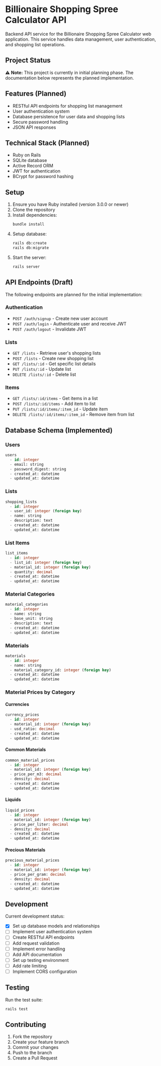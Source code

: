 # Billionaire Shopping Spree Calculator API

Backend API service for the Billionaire Shopping Spree Calculator web application. This service handles data management, user authentication, and shopping list operations.

## Project Status

⚠️ **Note:** This project is currently in initial planning phase. The documentation below represents the planned implementation.

## Features (Planned)

- RESTful API endpoints for shopping list management
- User authentication system
- Database persistence for user data and shopping lists
- Secure password handling
- JSON API responses

## Technical Stack (Planned)

- Ruby on Rails
- SQLite database
- Active Record ORM
- JWT for authentication
- BCrypt for password hashing

## Setup

1. Ensure you have Ruby installed (version 3.0.0 or newer)
2. Clone the repository
3. Install dependencies:
   ```bash
   bundle install
   ```
4. Setup database:
   ```bash
   rails db:create
   rails db:migrate
   ```
5. Start the server:
   ```bash
   rails server
   ```

## API Endpoints (Draft)

The following endpoints are planned for the initial implementation:

### Authentication
- `POST /auth/signup` - Create new user account
- `POST /auth/login` - Authenticate user and receive JWT
- `POST /auth/logout` - Invalidate JWT

### Lists
- `GET /lists` - Retrieve user's shopping lists
- `POST /lists` - Create new shopping list
- `GET /lists/:id` - Get specific list details
- `PUT /lists/:id` - Update list
- `DELETE /lists/:id` - Delete list

### Items
- `GET /lists/:id/items` - Get items in a list
- `POST /lists/:id/items` - Add item to list
- `PUT /lists/:id/items/:item_id` - Update item
- `DELETE /lists/:id/items/:item_id` - Remove item from list

## Database Schema (Implemented)

### Users
```sql
users
  - id: integer
  - email: string
  - password_digest: string
  - created_at: datetime
  - updated_at: datetime
```

### Lists
```sql
shopping_lists
  - id: integer
  - user_id: integer (foreign key)
  - name: string
  - description: text
  - created_at: datetime
  - updated_at: datetime
```

### List Items
```sql
list_items
  - id: integer
  - list_id: integer (foreign key)
  - material_id: integer (foreign key)
  - quantity: decimal
  - created_at: datetime
  - updated_at: datetime
```

### Material Categories
```sql
material_categories
  - id: integer
  - name: string
  - base_unit: string
  - description: text
  - created_at: datetime
  - updated_at: datetime
```

### Materials
```sql
materials
  - id: integer
  - name: string
  - material_category_id: integer (foreign key)
  - created_at: datetime
  - updated_at: datetime
```

### Material Prices by Category

#### Currencies
```sql
currency_prices
  - id: integer
  - material_id: integer (foreign key)
  - usd_ratio: decimal
  - created_at: datetime
  - updated_at: datetime
```

#### Common Materials
```sql
common_material_prices
  - id: integer
  - material_id: integer (foreign key)
  - price_per_m3: decimal
  - density: decimal
  - created_at: datetime
  - updated_at: datetime
```

#### Liquids
```sql
liquid_prices
  - id: integer
  - material_id: integer (foreign key)
  - price_per_liter: decimal
  - density: decimal
  - created_at: datetime
  - updated_at: datetime
```

#### Precious Materials
```sql
precious_material_prices
  - id: integer
  - material_id: integer (foreign key)
  - price_per_gram: decimal
  - density: decimal
  - created_at: datetime
  - updated_at: datetime
```

## Development

Current development status:

- [x] Set up database models and relationships
- [ ] Implement user authentication system
- [ ] Create RESTful API endpoints
- [ ] Add request validation
- [ ] Implement error handling
- [ ] Add API documentation
- [ ] Set up testing environment
- [ ] Add rate limiting
- [ ] Implement CORS configuration

## Testing

Run the test suite:
```bash
rails test
```

## Contributing

1. Fork the repository
2. Create your feature branch
3. Commit your changes
4. Push to the branch
5. Create a Pull Request
